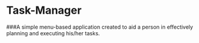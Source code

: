 # Task-Manager
###A simple menu-based application created to aid a person in effectively planning and executing  his/her tasks.

